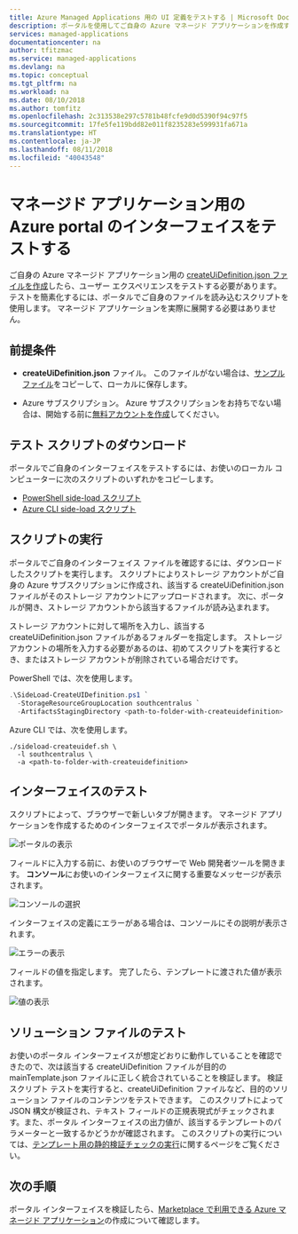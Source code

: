 ```yaml
---
title: Azure Managed Applications 用の UI 定義をテストする | Microsoft Docs
description: ポータルを使用してご自身の Azure マネージド アプリケーションを作成するためのユーザー エクスペリエンスをテストする方法について説明します。
services: managed-applications
documentationcenter: na
author: tfitzmac
ms.service: managed-applications
ms.devlang: na
ms.topic: conceptual
ms.tgt_pltfrm: na
ms.workload: na
ms.date: 08/10/2018
ms.author: tomfitz
ms.openlocfilehash: 2c313538e297c5781b48fcfe9d0d5390f94c97f5
ms.sourcegitcommit: 17fe5fe119bdd82e011f8235283e599931fa671a
ms.translationtype: HT
ms.contentlocale: ja-JP
ms.lasthandoff: 08/11/2018
ms.locfileid: "40043548"
---
```

# <a name="test-azure-portal-interface-for-your-managed-application"></a>マネージド アプリケーション用の Azure portal のインターフェイスをテストする
ご自身の Azure マネージド アプリケーション用の [createUiDefinition.json ファイルを作成](create-uidefinition-overview.md)したら、ユーザー エクスペリエンスをテストする必要があります。 テストを簡素化するには、ポータルでご自身のファイルを読み込むスクリプトを使用します。 マネージド アプリケーションを実際に展開する必要はありません。

## <a name="prerequisites"></a>前提条件

* **createUiDefinition.json** ファイル。 このファイルがない場合は、[サンプル ファイル](https://github.com/Azure/azure-quickstart-templates/blob/master/test/template-validation-tests/sample-template/createUIDefinition.json)をコピーして、ローカルに保存します。

* Azure サブスクリプション。 Azure サブスクリプションをお持ちでない場合は、開始する前に[無料アカウントを作成](https://azure.microsoft.com/free/)してください。

## <a name="download-test-script"></a>テスト スクリプトのダウンロード

ポータルでご自身のインターフェイスをテストするには、お使いのローカル コンピューターに次のスクリプトのいずれかをコピーします。

* [PowerShell side-load スクリプト](https://github.com/Azure/azure-quickstart-templates/blob/master/SideLoad-CreateUIDefinition.ps1)
* [Azure CLI side-load スクリプト](https://github.com/Azure/azure-quickstart-templates/blob/master/sideload-createuidef.sh)

## <a name="run-script"></a>スクリプトの実行

ポータルでご自身のインターフェイス ファイルを確認するには、ダウンロードしたスクリプトを実行します。 スクリプトによりストレージ アカウントがご自身の Azure サブスクリプションに作成され、該当する createUiDefinition.json ファイルがそのストレージ アカウントにアップロードされます。 次に、ポータルが開き、ストレージ アカウントから該当するファイルが読み込まれます。

ストレージ アカウントに対して場所を入力し、該当する createUiDefinition.json ファイルがあるフォルダーを指定します。 ストレージ アカウントの場所を入力する必要があるのは、初めてスクリプトを実行するとき、またはストレージ アカウントが削除されている場合だけです。

PowerShell では、次を使用します。

```powershell
.\SideLoad-CreateUIDefinition.ps1 `
  -StorageResourceGroupLocation southcentralus `
  -ArtifactsStagingDirectory <path-to-folder-with-createuidefinition>
```

Azure CLI では、次を使用します。

```azurecli
./sideload-createuidef.sh \
  -l southcentralus \
  -a <path-to-folder-with-createuidefinition>
```

## <a name="test-your-interface"></a>インターフェイスのテスト

スクリプトによって、ブラウザーで新しいタブが開きます。 マネージド アプリケーションを作成するためのインターフェイスでポータルが表示されます。

![ポータルの表示](./media/test-createuidefinition/view-portal.png)

フィールドに入力する前に、お使いのブラウザーで Web 開発者ツールを開きます。 **コンソール**にお使いのインターフェイスに関する重要なメッセージが表示されます。

![コンソールの選択](./media/test-createuidefinition/select-console.png)

インターフェイスの定義にエラーがある場合は、コンソールにその説明が表示されます。

![エラーの表示](./media/test-createuidefinition/show-error.png)

フィールドの値を指定します。 完了したら、テンプレートに渡された値が表示されます。

![値の表示](./media/test-createuidefinition/show-json.png)

## <a name="test-your-solution-files"></a>ソリューション ファイルのテスト

お使いのポータル インターフェイスが想定どおりに動作していることを確認できたので、次は該当する createUiDefinition ファイルが目的の mainTemplate.json ファイルに正しく統合されていることを検証します。 検証スクリプト テストを実行すると、createUiDefinition ファイルなど、目的のソリューション ファイルのコンテンツをテストできます。 このスクリプトによって JSON 構文が検証され、テキスト フィールドの正規表現式がチェックされます。また、ポータル インターフェイスの出力値が、該当するテンプレートのパラメーターと一致するかどうかが確認されます。 このスクリプトの実行については、[テンプレート用の静的検証チェックの実行](https://github.com/Azure/azure-quickstart-templates/tree/master/test/template-validation-tests)に関するページをご覧ください。

## <a name="next-steps"></a>次の手順

ポータル インターフェイスを検証したら、[Marketplace で利用できる Azure マネージド アプリケーション](publish-marketplace-app.md)の作成について確認します。
